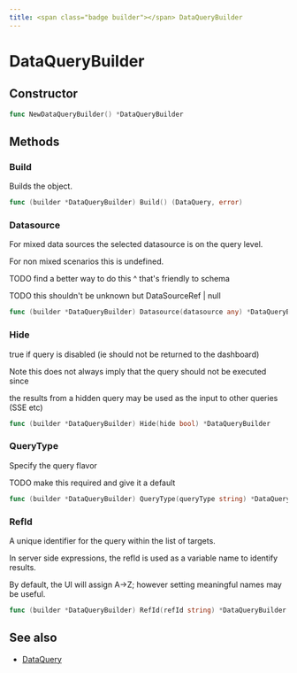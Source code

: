 ```yaml
---
title: <span class="badge builder"></span> DataQueryBuilder
---
```

# <span class="badge builder"></span> DataQueryBuilder

## Constructor

```go
func NewDataQueryBuilder() *DataQueryBuilder
```
## Methods

### <span class="badge object-method"></span> Build

Builds the object.

```go
func (builder *DataQueryBuilder) Build() (DataQuery, error)
```

### <span class="badge object-method"></span> Datasource

For mixed data sources the selected datasource is on the query level.

For non mixed scenarios this is undefined.

TODO find a better way to do this ^ that's friendly to schema

TODO this shouldn't be unknown but DataSourceRef | null

```go
func (builder *DataQueryBuilder) Datasource(datasource any) *DataQueryBuilder
```

### <span class="badge object-method"></span> Hide

true if query is disabled (ie should not be returned to the dashboard)

Note this does not always imply that the query should not be executed since

the results from a hidden query may be used as the input to other queries (SSE etc)

```go
func (builder *DataQueryBuilder) Hide(hide bool) *DataQueryBuilder
```

### <span class="badge object-method"></span> QueryType

Specify the query flavor

TODO make this required and give it a default

```go
func (builder *DataQueryBuilder) QueryType(queryType string) *DataQueryBuilder
```

### <span class="badge object-method"></span> RefId

A unique identifier for the query within the list of targets.

In server side expressions, the refId is used as a variable name to identify results.

By default, the UI will assign A->Z; however setting meaningful names may be useful.

```go
func (builder *DataQueryBuilder) RefId(refId string) *DataQueryBuilder
```

## See also

 * <span class="badge object-type-struct"></span> [DataQuery](./object-DataQuery.md)
